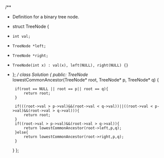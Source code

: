 /**
 * Definition for a binary tree node.
 * struct TreeNode {
 *     int val;
 *     TreeNode *left;
 *     TreeNode *right;
 *     TreeNode(int x) : val(x), left(NULL), right(NULL) {}
 * };
 */
class Solution {
public:
    TreeNode* lowestCommonAncestor(TreeNode* root, TreeNode* p, TreeNode* q) {
        
        if(root == NULL || root == p|| root == q){
            return root;
        }
        
        if(((root->val > p->val)&&(root->val < q->val))||((root->val < p->val)&&(root->val > q->val))){
            return root;
        }
        if((root->val > p->val)&&(root->val > q->val)){
            return lowestCommonAncestor(root->left,p,q);
        }else{
            return lowestCommonAncestor(root->right,p,q);
        }
        
    }
};